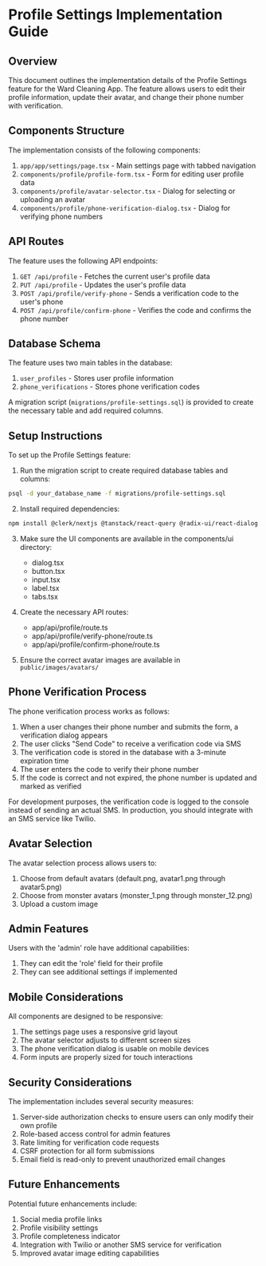 # Profile Settings Implementation Guide

## Overview

This document outlines the implementation details of the Profile Settings feature for the Ward Cleaning App. The feature allows users to edit their profile information, update their avatar, and change their phone number with verification.

## Components Structure

The implementation consists of the following components:

1. `app/app/settings/page.tsx` - Main settings page with tabbed navigation
2. `components/profile/profile-form.tsx` - Form for editing user profile data
3. `components/profile/avatar-selector.tsx` - Dialog for selecting or uploading an avatar
4. `components/profile/phone-verification-dialog.tsx` - Dialog for verifying phone numbers

## API Routes

The feature uses the following API endpoints:

1. `GET /api/profile` - Fetches the current user's profile data
2. `PUT /api/profile` - Updates the user's profile data
3. `POST /api/profile/verify-phone` - Sends a verification code to the user's phone
4. `POST /api/profile/confirm-phone` - Verifies the code and confirms the phone number

## Database Schema

The feature uses two main tables in the database:

1. `user_profiles` - Stores user profile information 
2. `phone_verifications` - Stores phone verification codes

A migration script (`migrations/profile-settings.sql`) is provided to create the necessary table and add required columns.

## Setup Instructions

To set up the Profile Settings feature:

1. Run the migration script to create required database tables and columns:

```bash
psql -d your_database_name -f migrations/profile-settings.sql
```

2. Install required dependencies:

```bash
npm install @clerk/nextjs @tanstack/react-query @radix-ui/react-dialog @radix-ui/react-label @radix-ui/react-slot @radix-ui/react-tabs class-variance-authority clsx tailwind-merge lucide-react
```

3. Make sure the UI components are available in the components/ui directory:
   - dialog.tsx
   - button.tsx
   - input.tsx
   - label.tsx
   - tabs.tsx

4. Create the necessary API routes:
   - app/api/profile/route.ts
   - app/api/profile/verify-phone/route.ts
   - app/api/profile/confirm-phone/route.ts

5. Ensure the correct avatar images are available in `public/images/avatars/`

## Phone Verification Process

The phone verification process works as follows:

1. When a user changes their phone number and submits the form, a verification dialog appears
2. The user clicks "Send Code" to receive a verification code via SMS
3. The verification code is stored in the database with a 3-minute expiration time
4. The user enters the code to verify their phone number
5. If the code is correct and not expired, the phone number is updated and marked as verified

For development purposes, the verification code is logged to the console instead of sending an actual SMS. In production, you should integrate with an SMS service like Twilio.

## Avatar Selection

The avatar selection process allows users to:

1. Choose from default avatars (default.png, avatar1.png through avatar5.png)
2. Choose from monster avatars (monster_1.png through monster_12.png)
3. Upload a custom image

## Admin Features

Users with the 'admin' role have additional capabilities:

1. They can edit the 'role' field for their profile
2. They can see additional settings if implemented

## Mobile Considerations

All components are designed to be responsive:

1. The settings page uses a responsive grid layout
2. The avatar selector adjusts to different screen sizes
3. The phone verification dialog is usable on mobile devices
4. Form inputs are properly sized for touch interactions

## Security Considerations

The implementation includes several security measures:

1. Server-side authorization checks to ensure users can only modify their own profile
2. Role-based access control for admin features
3. Rate limiting for verification code requests
4. CSRF protection for all form submissions
5. Email field is read-only to prevent unauthorized email changes

## Future Enhancements

Potential future enhancements include:

1. Social media profile links
2. Profile visibility settings
3. Profile completeness indicator
4. Integration with Twilio or another SMS service for verification
5. Improved avatar image editing capabilities 